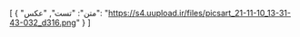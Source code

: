 [
  {
    "متن": "تست",
    "عکس": "https://s4.uupload.ir/files/picsart_21-11-10_13-31-43-032_d316.png"
  }
]